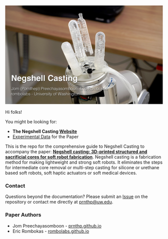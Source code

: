 ![Three Finger Gripper](docs/images/tripodHeroText.jpg)

Hi folks!

You might be looking for:
- **The Negshell Casting [Website](//negshell.github.io/)**
- [Experimental Data](ExperimentalData.zip) for the Paper

This is the repo for the comprehensive guide to Negshell Casting to accompany the paper: [**Negshell casting: 3D-printed structured and sacrificial cores for soft robot fabrication**](//collections.plos.org/s/soft-robotics). Negshell casting is a fabrication method for making lightweight and strong soft robots. It eliminates the steps for intermediate core removal or multi-step casting for silicone or urethane based soft robots, soft haptic actuators or soft medical devices.

### Contact

Questions beyond the documentation? Please submit an [Issue](//github.com/negshell/negshell.github.io/issues) on the repository or contact me directly at [prnthp@uw.edu](mailto:prnthp@uw.edu).

### Paper Authors
- Jom Preechayasomboon - [prnthp.github.io](//prnthp.github.io)
- Eric Rombokas - [rombolabs.github.io](//rombolabs.github.io)

